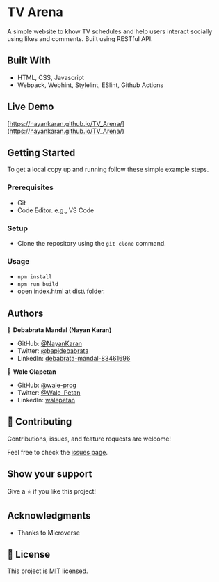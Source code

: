 # TV Arena

A simple website to khow TV schedules and help users interact socially using likes and comments. Built using RESTful API.

## Built With

- HTML, CSS, Javascript
- Webpack, Webhint, Stylelint, ESlint, Github Actions

## Live Demo

[https://nayankaran.github.io/TV_Arena/](https://nayankaran.github.io/TV_Arena/)

## Getting Started

To get a local copy up and running follow these simple example steps.

### Prerequisites

- Git
- Code Editor. e.g., VS Code

### Setup

- Clone the repository using the `git clone` command.

### Usage

- `npm install`
- `npm run build`
- open index.html at dist\ folder.

## Authors

👤 **Debabrata Mandal (Nayan Karan)**

- GitHub: [@NayanKaran](https://github.com/NayanKaran)
- Twitter: [@bapidebabrata](https://twitter.com/bapidebabrata)
- LinkedIn: [debabrata-mandal-83461696](https://www.linkedin.com/in/debabrata-mandal-83461696/)


👤 **Wale Olapetan**

- GitHub: [@wale-prog](https://github.com/wale-prog)
- Twitter: [@Wale_Petan](https://twitter.com/wale_Petan)
- LinkedIn: [walepetan](https://www.linkedin.com/in/walepetan/)


## 🤝 Contributing

Contributions, issues, and feature requests are welcome!

Feel free to check the [issues page](../../issues/).

## Show your support

Give a ⭐️ if you like this project!

## Acknowledgments

- Thanks to Microverse

## 📝 License

This project is [MIT](./LICENSE) licensed.
